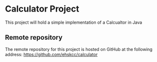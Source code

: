 # Calculator Project
This project will hold a simple implementation of a Calcualtor in Java
## Remote repository
The remote repository for this project is hosted on GitHub at the following address: https://github.com/ehskcc/calculator
